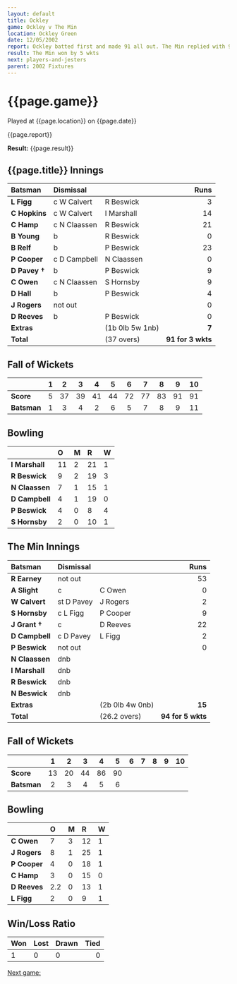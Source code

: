 ```yaml
---
layout: default
title: Ockley
game: Ockley v The Min
location: Ockley Green
date: 12/05/2002
report: Ockley batted first and made 91 all out. The Min replied with 94 for 5 wkts
result: The Min won by 5 wkts
next: players-and-jesters
parent: 2002 Fixtures
---
```


# {{page.game}}

Played at {{page.location}} on {{page.date}}

{{page.report}}

**Result:** {{page.result}}

## {{page.title}} Innings

| Batsman | Dismissal |  | Runs |
|:---|:---|---|---:|
| **L Figg** | c W Calvert | R Beswick | 3 |
| **C Hopkins** | c W Calvert | I Marshall | 14 |
| **C Hamp** | c N Claassen | R Beswick | 21 |
| **B Young** | b | R Beswick | 0 |
| **B Relf** | b | P Beswick | 23 |
| **P Cooper** | c D Campbell | N Claassen | 0 |
| **D Pavey &#8224;** | b | P Beswick | 9 |
| **C Owen** | c N Claassen | S Hornsby | 9 |
| **D Hall** | b | P Beswick | 4 |
| **J Rogers** | not out |  | 0 |
| **D Reeves** | b | P Beswick | 0 |
| **Extras** | | (1b 0lb 5w 1nb) | **7** |
| **Total** | | (37 overs) | **91 for 3 wkts** |

## Fall of Wickets

| | 1 | 2 | 3 | 4 | 5 | 6 | 7 | 8 | 9 | 10 |
|---|:---:|:---:|:---:|:---:|:---:|:---:|:---:|:---:|:---:|:---:|
| **Score** | 5 | 37 | 39 | 41 | 44 | 72 | 77 | 83 | 91 | 91 |
| **Batsman** | 1 | 3 | 4 | 2 | 6 | 5 | 7 | 8 | 9 | 11 |

## Bowling

| | O | M | R | W |
|---|:---|:---|:---|:---|
| **I Marshall** | 11 | 2 | 21 | 1 |
| **R Beswick** | 9 | 2 | 19 | 3 |
| **N Claassen** | 7 | 1 | 15 | 1 |
| **D Campbell** | 4 | 1 | 19 | 0 |
| **P Beswick** | 4 | 0 | 8 | 4 |
| **S Hornsby** | 2 | 0 | 10 | 1 |

## The Min Innings

| Batsman | Dismissal |  | Runs |
|:---|:---|---|---:|
| **R Earney** | not out |  | 53 |
| **A Slight** | c | C Owen | 0 |
| **W Calvert** | st D Pavey | J Rogers | 2 |
| **S Hornsby** | c L Figg | P Cooper | 9 |
| **J Grant &#8224;** | c | D Reeves | 22 |
| **D Campbell** | c D Pavey | L Figg | 2 |
| **P Beswick** | not out |  | 0 |
| **N Claassen** | dnb |  |  |
| **I Marshall** | dnb |  |  |
| **R Beswick** | dnb |  |  |
| **N Beswick** | dnb |  |  |
| **Extras** | | (2b 0lb 4w 0nb) | **15** |
| **Total** | | (26.2 overs) | **94 for 5 wkts** |

## Fall of Wickets

| | 1 | 2 | 3 | 4 | 5 | 6 | 7 | 8 | 9 | 10 |
|---|:---:|:---:|:---:|:---:|:---:|:---:|:---:|:---:|:---:|:---:|
| **Score** | 13 | 20 | 44 | 86 | 90 |  |  |  |  |  |
| **Batsman** | 2 | 3 | 4 | 5 | 6 |  |  |  |  |  |

## Bowling

| | O | M | R | W |
|---|:---|:---|:---|:---|
| **C Owen** | 7 | 3 | 12 | 1 |
| **J Rogers** | 8 | 1 | 25 | 1 |
| **P Cooper** | 4 | 0 | 18 | 1 |
| **C Hamp** | 3 | 0 | 15 | 0 |
| **D Reeves** | 2.2 | 0 | 13 | 1 |
| **L Figg** | 2 | 0 | 9 | 1 |

## Win/Loss Ratio

| Won | Lost | Drawn | Tied |
|:---|:---|:---|---:|
| 1 | 0 | 0 | 0 |

[Next game:]({{page.next}})